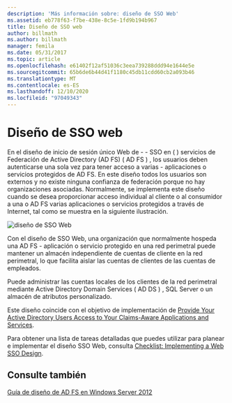 ```yaml
---
description: 'Más información sobre: diseño de SSO Web'
ms.assetid: eb778f63-f7be-438e-8c5e-1fd9b194b967
title: Diseño de SSO web
author: billmath
ms.author: billmath
manager: femila
ms.date: 05/31/2017
ms.topic: article
ms.openlocfilehash: e61402f12af51036c3eea739288ddd94e1644e5e
ms.sourcegitcommit: 65b6de6b44d41f1180c45db11cdd60cb2a093b46
ms.translationtype: MT
ms.contentlocale: es-ES
ms.lasthandoff: 12/10/2020
ms.locfileid: "97049343"
---
```

# <a name="web-sso-design"></a>Diseño de SSO web

En el diseño de inicio de sesión único Web de \- \- SSO en \( \) servicios de Federación de Active Directory (AD FS) \( AD FS \) , los usuarios deben autenticarse una sola vez para tener acceso a varias \- aplicaciones o servicios protegidos de AD FS. En este diseño todos los usuarios son externos y no existe ninguna confianza de federación porque no hay organizaciones asociadas. Normalmente, se implementa este diseño cuando se desea proporcionar acceso individual al cliente o al consumidor a una o AD FS varias aplicaciones o servicios protegidos a través de Internet, tal como se muestra en la siguiente ilustración.

![diseño de SSO Web](media/adfs2_WebSSODesign.gif)

Con el diseño de SSO Web, una organización que normalmente hospeda una AD FS \- aplicación o servicio protegido en una red perimetral puede mantener un almacén independiente de cuentas de cliente en la red perimetral, lo que facilita aislar las cuentas de clientes de las cuentas de empleados.

Puede administrar las cuentas locales de los clientes de la red perimetral mediante Active Directory Domain Services \( AD DS \) , SQL Server o un almacén de atributos personalizado.

Este diseño coincide con el objetivo de implementación de [Provide Your Active Directory Users Access to Your Claims-Aware Applications and Services](Provide-Your-Active-Directory-Users-Access-to-Your-Claims-Aware-Applications-and-Services.md).

Para obtener una lista de tareas detalladas que puedes utilizar para planear e implementar el diseño SSO Web, consulta [Checklist: Implementing a Web SSO Design](../../ad-fs/deployment/Checklist--Implementing-a-Web-SSO-Design.md).

## <a name="see-also"></a>Consulte también
[Guía de diseño de AD FS en Windows Server 2012](AD-FS-Design-Guide-in-Windows-Server-2012.md)
